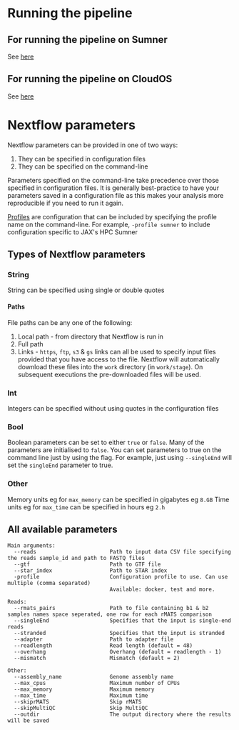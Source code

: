 # Running the pipeline

## For running the pipeline on Sumner
See [here](run_on_sumner.md)

## For running the pipeline on CloudOS
See [here](run_on_cloudos.md)

# Nextflow parameters

Nextflow parameters can be provided in one of two ways:
1) They can be specified in configuration files
2) They can be specified on the command-line

Parameters specified on the command-line take precedence over those specified in configuration files. It is generally best-practice to have your parameters saved in a configuration file as this makes your analysis more reproducible if you need to run it again.

[Profiles](https://www.nextflow.io/docs/latest/en/latest/config.html#config-profiles) are configuration that can be included by specifying the profile name on the command-line. For example, `-profile sumner` to include configuration specific to JAX's HPC Sumner

## Types of Nextflow parameters

### String 

String can be specified using single or double quotes

#### Paths

File paths can be any one of the following:
1) Local path - from directory that Nextflow is run in
2) Full path
3) Links - `https`, `ftp`, `s3` & `gs` links can all be used to specify input files provided that you have access to the file. Nextflow will automatically download these files into the `work` directory (in `work/stage`). On subsequent executions the pre-downloaded files will be used.

### Int

Integers can be specified without using quotes in the configuration files

### Bool

Boolean parameters can be set to either `true` or `false`. Many of the parameters are initialised to `false`. You can set parameters to true on the command line just by using the flag. For example, just using `--singleEnd` will set the `singleEnd` parameter to true.

### Other

Memory units eg for `max_memory` can be specified in gigabytes eg `8.GB`
Time units eg for `max_time` can be specified in hours eg `2.h`

## All available parameters
```
Main arguments:
  --reads                       Path to input data CSV file specifying the reads sample_id and path to FASTQ files
  --gtf                         Path to GTF file
  --star_index                  Path to STAR index
  -profile                      Configuration profile to use. Can use multiple (comma separated)
                                Available: docker, test and more.

Reads:
  --rmats_pairs                 Path to file containing b1 & b2 samples names space seperated, one row for each rMATS comparison
  --singleEnd                   Specifies that the input is single-end reads
  --stranded                    Specifies that the input is stranded
  --adapter                     Path to adapter file
  --readlength                  Read length (default = 48)
  --overhang                    Overhang (default = readlength - 1)
  --mismatch                    Mismatch (default = 2)

Other:
  --assembly_name               Genome assembly name
  --max_cpus                    Maximum number of CPUs
  --max_memory                  Maximum memory
  --max_time                    Maximum time
  --skiprMATS                   Skip rMATS
  --skipMultiQC                 Skip MultiQC
  --outdir                      The output directory where the results will be saved
```